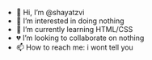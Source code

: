 - 👋 Hi, I’m @shayatzvi
- 👀 I’m interested in doing nothing
- 🌱 I’m currently learning HTML/CSS
- 💔 I’m looking to collaborate on nothing
- 📫 How to reach me: i wont tell you

<!---
shayatzvi/shayatzvi is a ✨ special ✨ repository because its `README.md` (this file) appears on your GitHub profile.
You can click the Preview link to take a look at your changes.
--->
